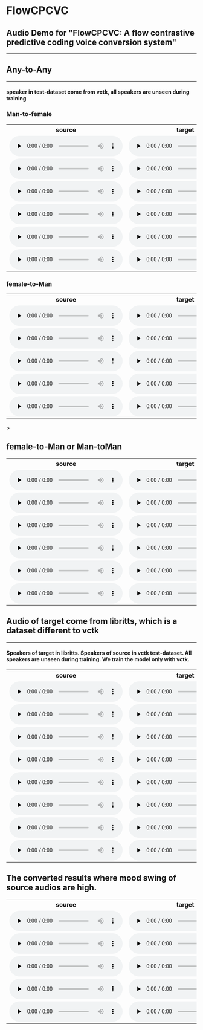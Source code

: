 # FlowCPCVC

## Audio Demo for "FlowCPCVC: A flow contrastive predictive coding voice conversion system"


___
## Any-to-Any
 
--------
#### speaker in test-dataset come from vctk, all speakers are unseen during training


### Man-to-female

<table>
<tr>
<th>source</th>
<th>target</th>
<th>FlowCPCVC</th>
<th>VQMIVC</th>
</tr>
<tr>
<td>
<audio id="audio" controls="" preload="none">
      <source id="wav" src="audio/vits_vctk_vc_to_vctk/p284_213_to_p340_388/p284_213.wav">
</audio>
</td>
<td>
<audio id="audio" controls="" preload="none">
       <source id="wav" src="audio/vits_vctk_vc_to_vctk/p284_213_to_p340_388/p340_388.wav">
</audio>
</td>
<td>
<audio id="audio" controls="" preload="none">
      <source id="wav" src="audio/vits_vctk_vc_to_vctk/p284_213_to_p340_388/p284_213_to_p340_388.wav">
</audio>
</td>
<td>
<audio id="audio" controls="" preload="none">
       <source id="wav" src="audio/vqmivc_vctk_vc_to_vctk/p284_213_to_p340_388/p284_213_to_p340_388.wav">
</audio>
</td>
</tr>


<tr>
<td>
<audio id="audio" controls="" preload="none">
      <source id="wav" src="audio/vits_vctk_vc_to_vctk/p334_210_to_p314_236/p334_210.wav">
</audio>
</td>
<td>
<audio id="audio" controls="" preload="none">
       <source id="wav" src="audio/vits_vctk_vc_to_vctk/p334_210_to_p314_236/p314_236.wav">
</audio>
</td>
<td>
<audio id="audio" controls="" preload="none">
      <source id="wav" src="audio/vits_vctk_vc_to_vctk/p334_210_to_p314_236/p334_210_to_p314_236.wav">
</audio>
</td>
<td>
<audio id="audio" controls="" preload="none">
       <source id="wav" src="audio/vqmivc_vctk_vc_to_vctk/p334_210_to_p314_236/p334_210_to_p314_236.wav">
</audio>
</td>
</tr>


<tr>
<td>
<audio id="audio" controls="" preload="none">
      <source id="wav" src="audio/vits_vctk_vc_to_vctk/p251_010_to_p340_388/p251_010.wav">
</audio>
</td>
<td>
<audio id="audio" controls="" preload="none">
       <source id="wav" src="audio/vits_vctk_vc_to_vctk/p251_010_to_p340_388/p340_388.wav">
</audio>
</td>
<td>
<audio id="audio" controls="" preload="none">
      <source id="wav" src="audio/vits_vctk_vc_to_vctk/p251_010_to_p340_388/p251_010_to_p340_388.wav">
</audio>
</td>
<td>
<audio id="audio" controls="" preload="none">
       <source id="wav" src="audio/vqmivc_vctk_vc_to_vctk/p251_010_to_p340_388/p251_010_to_p340_388.wav">
</audio>
</td>
</tr>


<tr>
<td>
<audio id="audio" controls="" preload="none">
      <source id="wav" src="audio/vits_vctk_vc_to_vctk/p360_189_to_p239_009/p360_189.wav">
</audio>
</td>
<td>
<audio id="audio" controls="" preload="none">
       <source id="wav" src="audio/vits_vctk_vc_to_vctk/p360_189_to_p239_009/p239_009.wav">
</audio>
</td>
<td>
<audio id="audio" controls="" preload="none">
      <source id="wav" src="audio/vits_vctk_vc_to_vctk/p360_189_to_p239_009/p360_189_to_p239_009.wav">
</audio>
</td>
<td>
<audio id="audio" controls="" preload="none">
       <source id="wav" src="audio/vqmivc_vctk_vc_to_vctk/p360_189_to_p239_009/p360_189_to_p239_009.wav">
</audio>
</td>
</tr>


<tr>
<td>
<audio id="audio" controls="" preload="none">
      <source id="wav" src="audio/vits_vctk_vc_to_vctk/p326_294_to_p262_054/p326_294.wav">
</audio>
</td>
<td>
<audio id="audio" controls="" preload="none">
       <source id="wav" src="audio/vits_vctk_vc_to_vctk/p326_294_to_p262_054/p262_054.wav">
</audio>
</td>
<td>
<audio id="audio" controls="" preload="none">
      <source id="wav" src="audio/vits_vctk_vc_to_vctk/p326_294_to_p262_054/p326_294_to_p262_054.wav">
</audio>
</td>
<td>
<audio id="audio" controls="" preload="none">
       <source id="wav" src="audio/vqmivc_vctk_vc_to_vctk/p326_294_to_p262_054/p326_294_to_p262_054.wav">
</audio>
</td>
</tr>


<tr>
<td>
<audio id="audio" controls="" preload="none">
      <source id="wav" src="audio/vits_vctk_vc_to_vctk/p274_247_to_p340_388/p274_247.wav">
</audio>
</td>
<td>
<audio id="audio" controls="" preload="none">
       <source id="wav" src="audio/vits_vctk_vc_to_vctk/p274_247_to_p340_388/p340_388.wav">
</audio>
</td>
<td>
<audio id="audio" controls="" preload="none">
      <source id="wav" src="audio/vits_vctk_vc_to_vctk/p274_247_to_p340_388/p274_247_to_p340_388.wav">
</audio>
</td>
<td>
<audio id="audio" controls="" preload="none">
       <source id="wav" src="audio/vqmivc_vctk_vc_to_vctk/p274_247_to_p340_388/p274_247_to_p340_388.wav">
</audio>
</td>
</tr>
</table>

### female-to-Man

<table>
<tr>
<th>source</th>
<th>target</th>
<th>FlowCPCVC</th>
<th>VQMIVC</th>
</tr>
<tr>
<td>
<audio id="audio" controls="" preload="none">
<source id="wav" src="audio/vits_vctk_vc_to_vctk/p231_406_to_p273_026/p231_406.wav">
</audio>
</td>
<td>
<audio id="audio" controls="" preload="none">
<source id="wav" src="audio/vits_vctk_vc_to_vctk/p231_406_to_p273_026/p273_026.wav">
</audio>
</td>
<td>
<audio id="audio" controls="" preload="none">
<source id="wav" src="audio/vits_vctk_vc_to_vctk/p231_406_to_p273_026/p231_406_to_p273_026.wav">
</audio>
</td>
<td>
<audio id="audio" controls="" preload="none">
<source id="wav" src="audio/vqmivc_vctk_vc_to_vctk/p231_406_to_p273_026/p231_406_to_p273_026.wav">
</audio>
</td>
</tr>


<tr>
<td>
<audio id="audio" controls="" preload="none">
<source id="wav" src="audio/vits_vctk_vc_to_vctk/p293_287_to_p302_012/p293_287.wav">
</audio>
</td>
<td>
<audio id="audio" controls="" preload="none">
<source id="wav" src="audio/vits_vctk_vc_to_vctk/p293_287_to_p302_012/p302_012.wav">
</audio>
</td>
<td>
<audio id="audio" controls="" preload="none">
<source id="wav" src="audio/vits_vctk_vc_to_vctk/p293_287_to_p302_012/p293_287_to_p302_012.wav">
</audio>
</td>
<td>
<audio id="audio" controls="" preload="none">
<source id="wav" src="audio/vqmivc_vctk_vc_to_vctk/p293_287_to_p302_012/p293_287_to_p302_012.wav">
</audio>
</td>
</tr>


<tr>
<td>
<audio id="audio" controls="" preload="none">
<source id="wav" src="audio/vits_vctk_vc_to_vctk/p231_406_to_p243_148/p231_406.wav">
</audio>
</td>
<td>
<audio id="audio" controls="" preload="none">
<source id="wav" src="audio/vits_vctk_vc_to_vctk/p231_406_to_p243_148/p243_148.wav">
</audio>
</td>
<td>
<audio id="audio" controls="" preload="none">
<source id="wav" src="audio/vits_vctk_vc_to_vctk/p231_406_to_p243_148/p231_406_to_p243_148.wav">
</audio>
</td>
<td>
<audio id="audio" controls="" preload="none">
<source id="wav" src="audio/vqmivc_vctk_vc_to_vctk/p231_406_to_p243_148/p231_406_to_p243_148.wav">
</audio>
</td>
</tr>


<tr>
<td>
<audio id="audio" controls="" preload="none">
<source id="wav" src="audio/vits_vctk_vc_to_vctk/p293_287_to_p273_026/p293_287.wav">
</audio>
</td>
<td>
<audio id="audio" controls="" preload="none">
<source id="wav" src="audio/vits_vctk_vc_to_vctk/p293_287_to_p273_026/p273_026.wav">
</audio>
</td>
<td>
<audio id="audio" controls="" preload="none">
<source id="wav" src="audio/vits_vctk_vc_to_vctk/p293_287_to_p273_026/p293_287_to_p273_026.wav">
</audio>
</td>
<td>
<audio id="audio" controls="" preload="none">
<source id="wav" src="audio/vqmivc_vctk_vc_to_vctk/p293_287_to_p273_026/p293_287_to_p273_026.wav">
</audio>
</td>
</tr>


<tr>
<td>
<audio id="audio" controls="" preload="none">
<source id="wav" src="audio/vits_vctk_vc_to_vctk/p293_287_to_p270_103/p293_287.wav">
</audio>
</td>
<td>
<audio id="audio" controls="" preload="none">
<source id="wav" src="audio/vits_vctk_vc_to_vctk/p293_287_to_p270_103/p270_103.wav">
</audio>
</td>
<td>
<audio id="audio" controls="" preload="none">
<source id="wav" src="audio/vits_vctk_vc_to_vctk/p293_287_to_p270_103/p293_287_to_p270_103.wav">
</audio>
</td>
<td>
<audio id="audio" controls="" preload="none">
<source id="wav" src="audio/vqmivc_vctk_vc_to_vctk/p293_287_to_p270_103/p293_287_to_p270_103.wav">
</audio>
</td>
</tr>
</table>>


## female-to-Man or Man-toMan

<table>
<tr>
<th>source</th>
<th>target</th>
<th>FlowCPCVC</th>
<th>VQMIVC</th>
</tr>
<tr>
<td>
<audio id="audio" controls="" preload="none">
<source id="wav" src="audio/vits_vctk_vc_to_vctk/p284_213_to_p243_148/p284_213.wav">
</audio>
</td>
<td>
<audio id="audio" controls="" preload="none">
<source id="wav" src="audio/vits_vctk_vc_to_vctk/p284_213_to_p243_148/p243_148.wav">
</audio>
</td>
<td>
<audio id="audio" controls="" preload="none">
<source id="wav" src="audio/vits_vctk_vc_to_vctk/p284_213_to_p243_148/p284_213_to_p243_148.wav">
</audio>
</td>
<td>
<audio id="audio" controls="" preload="none">
<source id="wav" src="audio/vqmivc_vctk_vc_to_vctk/p284_213_to_p243_148/p284_213_to_p243_148.wav">
</audio>
</td>
</tr>

<tr>
<td>
<audio id="audio" controls="" preload="none">
<source id="wav" src="audio/vits_vctk_vc_to_vctk/p334_210_to_p270_103/p334_210.wav">
</audio>
</td>
<td>
<audio id="audio" controls="" preload="none">
<source id="wav" src="audio/vits_vctk_vc_to_vctk/p334_210_to_p270_103/p270_103.wav">
</audio>
</td>
<td>
<audio id="audio" controls="" preload="none">
<source id="wav" src="audio/vits_vctk_vc_to_vctk/p334_210_to_p270_103/p334_210_to_p270_103.wav">
</audio>
</td>
<td>
<audio id="audio" controls="" preload="none">
<source id="wav" src="audio/vqmivc_vctk_vc_to_vctk/p334_210_to_p270_103/p334_210_to_p270_103.wav">
</audio>
</td>
</tr>

<tr>
<td>
<audio id="audio" controls="" preload="none">
<source id="wav" src="audio/vits_vctk_vc_to_vctk/p251_010_to_p270_103/p251_010.wav">
</audio>
</td>
<td>
<audio id="audio" controls="" preload="none">
<source id="wav" src="audio/vits_vctk_vc_to_vctk/p251_010_to_p270_103/p270_103.wav">
</audio>
</td>
<td>
<audio id="audio" controls="" preload="none">
<source id="wav" src="audio/vits_vctk_vc_to_vctk/p251_010_to_p270_103/p251_010_to_p270_103.wav">
</audio>
</td>
<td>
<audio id="audio" controls="" preload="none">
<source id="wav" src="audio/vqmivc_vctk_vc_to_vctk/p251_010_to_p270_103/p251_010_to_p270_103.wav">
</audio>
</td>
</tr>

<tr>
<td>
<audio id="audio" controls="" preload="none">
<source id="wav" src="audio/vits_vctk_vc_to_vctk/p293_287_to_p225_328/p293_287.wav">
</audio>
</td>
<td>
<audio id="audio" controls="" preload="none">
<source id="wav" src="audio/vits_vctk_vc_to_vctk/p293_287_to_p225_328/p225_328.wav">
</audio>
</td>
<td>
<audio id="audio" controls="" preload="none">
<source id="wav" src="audio/vits_vctk_vc_to_vctk/p293_287_to_p225_328/p293_287_to_p225_328.wav">
</audio>
</td>
<td>
<audio id="audio" controls="" preload="none">
<source id="wav" src="audio/vqmivc_vctk_vc_to_vctk/p293_287_to_p225_328/p293_287_to_p225_328.wav">
</audio>
</td>
</tr>

<tr>
<td>
<audio id="audio" controls="" preload="none">
<source id="wav" src="audio/vits_vctk_vc_to_vctk/p293_287_to_p262_054/p293_287.wav">
</audio>
</td>
<td>
<audio id="audio" controls="" preload="none">
<source id="wav" src="audio/vits_vctk_vc_to_vctk/p293_287_to_p262_054/p262_054.wav">
</audio>
</td>
<td>
<audio id="audio" controls="" preload="none">
<source id="wav" src="audio/vits_vctk_vc_to_vctk/p293_287_to_p262_054/p293_287_to_p262_054.wav">
</audio>
</td>
<td>
<audio id="audio" controls="" preload="none">
<source id="wav" src="audio/vqmivc_vctk_vc_to_vctk/p293_287_to_p262_054/p293_287_to_p262_054.wav">
</audio>
</td>
</tr>

<tr>
<td>
<audio id="audio" controls="" preload="none">
<source id="wav" src="audio/vits_vctk_vc_to_vctk/p293_287_to_p340_388/p293_287.wav">
</audio>
</td>
<td>
<audio id="audio" controls="" preload="none">
<source id="wav" src="audio/vits_vctk_vc_to_vctk/p293_287_to_p340_388/p340_388.wav">
</audio>
</td>
<td>
<audio id="audio" controls="" preload="none">
<source id="wav" src="audio/vits_vctk_vc_to_vctk/p293_287_to_p340_388/p293_287_to_p340_388.wav">
</audio>
</td>
<td>
<audio id="audio" controls="" preload="none">
<source id="wav" src="audio/vqmivc_vctk_vc_to_vctk/p293_287_to_p340_388/p293_287_to_p340_388.wav">
</audio>
</td>
</tr>
</table>

## Audio of target come from libritts, which is a dataset different to vctk 

--------
#### Speakers of target in libritts. Speakers of source in vctk test-dataset. All speakers are unseen during training. We train the model only with vctk.

<table>
<tr>
<th>source</th>
<th>target</th>
<th>FlowCPCVC</th>
<th>VQMIVC</th>
</tr>
<tr>
<td>
<audio id="audio" controls="" preload="none">
      <source id="wav" src="audio/vits_vctk_vc_to_libritts/p231_406_to_7127_75947_000082_000005/p231_406.wav">
</audio>
</td>
<td>
<audio id="audio" controls="" preload="none">
       <source id="wav" src="audio/vits_vctk_vc_to_libritts/p231_406_to_7127_75947_000082_000005/7127_75947_000082_000005.wav">
</audio>
</td>
<td>
<audio id="audio" controls="" preload="none">
      <source id="wav" src="audio/vits_vctk_vc_to_libritts/p231_406_to_7127_75947_000082_000005/p231_406_to_7127_75947_000082_000005.wav">
</audio>
</td>
<td>
<audio id="audio" controls="" preload="none">
       <source id="wav" src="audio/vqmivc_vctk_vc_to_libritts/p231_406_to_7127_75947_000082_000005/p231_406_to_7127_75947_000082_000005.wav">
</audio>
</td>
</tr>


<tr>
<td>
<audio id="audio" controls="" preload="none">
      <source id="wav" src="audio/vits_vctk_vc_to_libritts/p231_406_to_8555_284447_000039_000002/p231_406.wav">
</audio>
</td>
<td>
<audio id="audio" controls="" preload="none">
       <source id="wav" src="audio/vits_vctk_vc_to_libritts/p231_406_to_8555_284447_000039_000002/8555_284447_000039_000002.wav">
</audio>
</td>
<td>
<audio id="audio" controls="" preload="none">
      <source id="wav" src="audio/vits_vctk_vc_to_libritts/p231_406_to_8555_284447_000039_000002/p231_406_to_8555_284447_000039_000002.wav">
</audio>
</td>
<td>
<audio id="audio" controls="" preload="none">
       <source id="wav" src="audio/vqmivc_vctk_vc_to_libritts/p231_406_to_8555_284447_000039_000002/p231_406_to_8555_284447_000039_000002.wav">
</audio>
</td>
</tr>


<tr>
<td>
<audio id="audio" controls="" preload="none">
      <source id="wav" src="audio/vits_vctk_vc_to_libritts/p251_010_to_6829_68771_000042_000002/p251_010.wav">
</audio>
</td>
<td>
<audio id="audio" controls="" preload="none">
       <source id="wav" src="audio/vits_vctk_vc_to_libritts/p251_010_to_6829_68771_000042_000002/6829_68771_000042_000002.wav">
</audio>
</td>
<td>
<audio id="audio" controls="" preload="none">
      <source id="wav" src="audio/vits_vctk_vc_to_libritts/p251_010_to_6829_68771_000042_000002/p251_010_to_6829_68771_000042_000002.wav">
</audio>
</td>
<td>
<audio id="audio" controls="" preload="none">
       <source id="wav" src="audio/vqmivc_vctk_vc_to_libritts/p251_010_to_6829_68771_000042_000002/p251_010_to_6829_68771_000042_000002.wav">
</audio>
</td>
</tr>


<tr>
<td>
<audio id="audio" controls="" preload="none">
      <source id="wav" src="audio/vits_vctk_vc_to_libritts/p274_247_to_2830_3979_000021_000000/p274_247.wav">
</audio>
</td>
<td>
<audio id="audio" controls="" preload="none">
       <source id="wav" src="audio/vits_vctk_vc_to_libritts/p274_247_to_2830_3979_000021_000000/2830_3979_000021_000000.wav">
</audio>
</td>
<td>
<audio id="audio" controls="" preload="none">
      <source id="wav" src="audio/vits_vctk_vc_to_libritts/p274_247_to_2830_3979_000021_000000/p274_247_to_2830_3979_000021_000000.wav">
</audio>
</td>
<td>
<audio id="audio" controls="" preload="none">
       <source id="wav" src="audio/vqmivc_vctk_vc_to_libritts/p274_247_to_2830_3979_000021_000000/p274_247_to_2830_3979_000021_000000.wav">
</audio>
</td>
</tr>


<tr>
<td>
<audio id="audio" controls="" preload="none">
      <source id="wav" src="audio/vits_vctk_vc_to_libritts/p284_213_to_1995_1826_000031_000003_16k/p284_213.wav">
</audio>
</td>
<td>
<audio id="audio" controls="" preload="none">
       <source id="wav" src="audio/vits_vctk_vc_to_libritts/p284_213_to_1995_1826_000031_000003_16k/1995_1826_000031_000003_16k.wav">
</audio>
</td>
<td>
<audio id="audio" controls="" preload="none">
      <source id="wav" src="audio/vits_vctk_vc_to_libritts/p284_213_to_1995_1826_000031_000003_16k/p284_213_to_1995_1826_000031_000003_16k.wav">
</audio>
</td>
<td>
<audio id="audio" controls="" preload="none">
       <source id="wav" src="audio/vqmivc_vctk_vc_to_libritts/p284_213_to_1995_1826_000031_000003_16k/p284_213_to_1995_1826_000031_000003_16k.wav">
</audio>
</td>
</tr>


<tr>
<td>
<audio id="audio" controls="" preload="none">
      <source id="wav" src="audio/vits_vctk_vc_to_libritts/p293_287_to_121_127105_000041_000001/p293_287.wav">
</audio>
</td>
<td>
<audio id="audio" controls="" preload="none">
       <source id="wav" src="audio/vits_vctk_vc_to_libritts/p293_287_to_121_127105_000041_000001/121_127105_000041_000001.wav">
</audio>
</td>
<td>
<audio id="audio" controls="" preload="none">
      <source id="wav" src="audio/vits_vctk_vc_to_libritts/p293_287_to_121_127105_000041_000001/p293_287_to_121_127105_000041_000001.wav">
</audio>
</td>
<td>
<audio id="audio" controls="" preload="none">
       <source id="wav" src="audio/vqmivc_vctk_vc_to_libritts/p293_287_to_121_127105_000041_000001/p293_287_to_121_127105_000041_000001.wav">
</audio>
</td>
</tr>


<tr>
<td>
<audio id="audio" controls="" preload="none">
      <source id="wav" src="audio/vits_vctk_vc_to_libritts/p326_294_to_121_127105_000041_000001/p326_294.wav">
</audio>
</td>
<td>
<audio id="audio" controls="" preload="none">
       <source id="wav" src="audio/vits_vctk_vc_to_libritts/p326_294_to_121_127105_000041_000001/121_127105_000041_000001.wav">
</audio>
</td>
<td>
<audio id="audio" controls="" preload="none">
      <source id="wav" src="audio/vits_vctk_vc_to_libritts/p326_294_to_121_127105_000041_000001/p326_294_to_121_127105_000041_000001.wav">
</audio>
</td>
<td>
<audio id="audio" controls="" preload="none">
       <source id="wav" src="audio/vqmivc_vctk_vc_to_libritts/p326_294_to_121_127105_000041_000001/p326_294_to_121_127105_000041_000001.wav">
</audio>
</td>
</tr>


<tr>
<td>
<audio id="audio" controls="" preload="none">
      <source id="wav" src="audio/vits_vctk_vc_to_libritts/p334_210_to_237_126133_000011_000000_16k/p334_210.wav">
</audio>
</td>
<td>
<audio id="audio" controls="" preload="none">
       <source id="wav" src="audio/vits_vctk_vc_to_libritts/p334_210_to_237_126133_000011_000000_16k/237_126133_000011_000000_16k.wav">
</audio>
</td>
<td>
<audio id="audio" controls="" preload="none">
      <source id="wav" src="audio/vits_vctk_vc_to_libritts/p334_210_to_237_126133_000011_000000_16k/p334_210_to_237_126133_000011_000000_16k.wav">
</audio>
</td>
<td>
<audio id="audio" controls="" preload="none">
       <source id="wav" src="audio/vqmivc_vctk_vc_to_libritts/p334_210_to_237_126133_000011_000000_16k/p334_210_to_237_126133_000011_000000_16k.wav">
</audio>
</td>
</tr>
</table> 

## The converted results where mood swing of source audios are high.  

<table>
<tr>
<th>source</th>
<th>target</th>
<th>FlowCPCVC</th>
<th>VQMIVC</th>
</tr>
<tr>
<td>
<audio id="audio" controls="" preload="none">
      <source id="wav" src="audio/vits_yuqi/03-01-05-01-01-01-16_to_p334_018/03-01-05-01-01-01-16.wav">
</audio>
</td>
<td>
<audio id="audio" controls="" preload="none">
       <source id="wav" src="audio/vits_yuqi/03-01-05-01-01-01-16_to_p334_018/p334_018.wav">
</audio>
</td>
<td>
<audio id="audio" controls="" preload="none">
      <source id="wav" src="audio/vits_yuqi/03-01-05-01-01-01-16_to_p334_018/03-01-05-01-01-01-16_to_p334_018.wav">
</audio>
</td>
<td>
<audio id="audio" controls="" preload="none">
       <source id="wav" src="audio/vq_yuqi/03-01-05-01-01-01-16_to_p334_018/03-01-05-01-01-01-16_to_p334_018.wav">
</audio>
</td>
</tr>

<tr>
<td>
<audio id="audio" controls="" preload="none">
      <source id="wav" src="audio/vits_yuqi/0011_001750_to_20_205_000031_000000/0011_001750.wav">
</audio>
</td>
<td>
<audio id="audio" controls="" preload="none">
       <source id="wav" src="audio/vits_yuqi/0011_001750_to_20_205_000031_000000/20_205_000031_000000.wav">
</audio>
</td>
<td>
<audio id="audio" controls="" preload="none">
      <source id="wav" src="audio/vits_yuqi/0011_001750_to_20_205_000031_000000/0011_001750_to_20_205_000031_000000.wav">
</audio>
</td>
<td>
<audio id="audio" controls="" preload="none">
       <source id="wav" src="audio/vq_yuqi/0011_001750_to_20_205_000031_000000/0011_001750_to_20_205_000031_000000.wav">
</audio>
</td>
</tr>

<tr>
<td>
<audio id="audio" controls="" preload="none">
      <source id="wav" src="audio/vits_yuqi/男2_to_10011/男2.wav">
</audio>
</td>
<td>
<audio id="audio" controls="" preload="none">
       <source id="wav" src="audio/vits_yuqi/男2_to_10011/10011.wav">
</audio>
</td>
<td>
<audio id="audio" controls="" preload="none">
      <source id="wav" src="audio/vits_yuqi/男2_to_10011/男2_to_10011.wav">
</audio>
</td>
<td>
<audio id="audio" controls="" preload="none">
       <source id="wav" src="audio/vq_yuqi/男2_to_10011/男2_to_10011.wav">
</audio>
</td>
</tr>

<tr>
<td>
<audio id="audio" controls="" preload="none">
      <source id="wav" src="audio/vits_yuqi/EMD6_to_p231_012/EMD6.wav">
</audio>
</td>
<td>
<audio id="audio" controls="" preload="none">
       <source id="wav" src="audio/vits_yuqi/EMD6_to_p231_012/p231_012.wav">
</audio>
</td>
<td>
<audio id="audio" controls="" preload="none">
      <source id="wav" src="audio/vits_yuqi/EMD6_to_p231_012/EMD6_to_p231_012.wav">
</audio>
</td>
<td>
<audio id="audio" controls="" preload="none">
       <source id="wav" src="audio/vq_yuqi/EMD6_to_p231_012/EMD6_to_p231_012.wav">
</audio>
</td>
</tr>

<tr>
<td>
<audio id="audio" controls="" preload="none">
      <source id="wav" src="audio/vits_yuqi/obm2_to_en-US-ElizabethNeural_1624631702559/obm2.wav">
</audio>
</td>
<td>
<audio id="audio" controls="" preload="none">
       <source id="wav" src="audio/vits_yuqi/obm2_to_en-US-ElizabethNeural_1624631702559/en-US-ElizabethNeural_1624631702559.wav">
</audio>
</td>
<td>
<audio id="audio" controls="" preload="none">
      <source id="wav" src="audio/vits_yuqi/obm2_to_en-US-ElizabethNeural_1624631702559/obm2_to_en-US-ElizabethNeural_1624631702559.wav">
</audio>
</td>
<td>
<audio id="audio" controls="" preload="none">
       <source id="wav" src="audio/vq_yuqi/obm2_to_en-US-ElizabethNeural_1624631702559/obm2_to_en-US-ElizabethNeural_1624631702559.wav">
</audio>
</td>
</tr>
</table>
